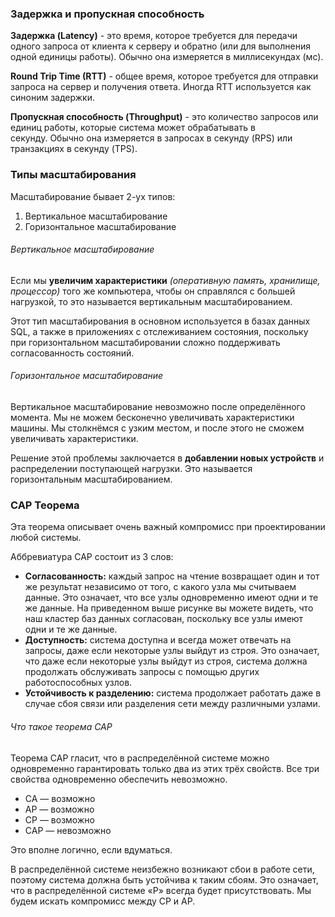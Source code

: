### Задержка и пропускная способность

**Задержка (Latency)** - это время, которое требуется для передачи одного запроса от клиента к серверу и обратно (или для выполнения одной единицы работы). Обычно она измеряется в миллисекундах (мс).

**Round Trip Time (RTT)** - общее время, которое требуется для отправки запроса на сервер и получения ответа. Иногда RTT используется как синоним задержки.

**Пропускная способность (Throughput)** - это количество запросов или единиц работы, которые система может обрабатывать в секунду. Обычно она измеряется в запросах в секунду (RPS) или транзакциях в секунду (TPS).

### Типы масштабирования

Масштабирование бывает 2-ух типов:

1. Вертикальное масштабирование
2. Горизонтальное масштабирование

###### Вертикальное масштабирование

Если мы **увеличим характеристики** _(оперативную память, хранилище, процессор)_ того же компьютера, чтобы он справлялся с большей нагрузкой, то это называется вертикальным масштабированием.

Этот тип масштабирования в основном используется в базах данных SQL, а также в приложениях с отслеживанием состояния, поскольку при горизонтальном масштабировании сложно поддерживать согласованность состояний.

###### Горизонтальное масштабирование

Вертикальное масштабирование невозможно после определённого момента. Мы не можем бесконечно увеличивать характеристики машины. Мы столкнёмся с узким местом, и после этого не сможем увеличивать характеристики.

Решение этой проблемы заключается в **добавлении новых устройств** и распределении поступающей нагрузки. Это называется горизонтальным масштабированием.

### CAP Теорема

Эта теорема описывает очень важный компромисс при проектировании любой системы.

Аббревиатура CAP состоит из 3 слов:

- **Согласованность:** каждый запрос на чтение возвращает один и тот же результат независимо от того, с какого узла мы считываем данные. Это означает, что все узлы одновременно имеют одни и те же данные. На приведенном выше рисунке вы можете видеть, что наш кластер баз данных согласован, поскольку все узлы имеют одни и те же данные.
- **Доступность:** система доступна и всегда может отвечать на запросы, даже если некоторые узлы выйдут из строя. Это означает, что даже если некоторые узлы выйдут из строя, система должна продолжать обслуживать запросы с помощью других работоспособных узлов.
- **Устойчивость к разделению:** система продолжает работать даже в случае сбоя связи или разделения сети между различными узлами.

###### Что такое теорема CAP

Теорема CAP гласит, что в распределённой системе можно одновременно гарантировать только два из этих трёх свойств. Все три свойства одновременно обеспечить невозможно.

- CA — возможно
- AP — возможно
- CP — возможно
- CAP — невозможно

Это вполне логично, если вдуматься.

В распределённой системе неизбежно возникают сбои в работе сети, поэтому система должна быть устойчива к таким сбоям. Это означает, что в распределённой системе «P» всегда будет присутствовать. Мы будем искать компромисс между CP и AP.